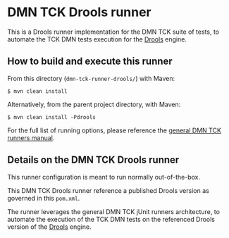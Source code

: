 # DMN TCK Drools runner

This is a Drools runner implementation for the DMN TCK suite of tests, to automate the TCK DMN tests execution for the [Drools](https://drools.org) engine.

## How to build and execute this runner

From this directory (`dmn-tck-runner-drools/`) with Maven:

```
$ mvn clean install
```

Alternatively, from the parent project directory, with Maven:

```
$ mvn clean install -Pdrools
```

For the full list of running options, please reference the [general DMN TCK runners manual](https://github.com/dmn-tck/tck/tree/master/runners#how-to-buildexecute-test-for-a-vendors-engine).

## Details on the DMN TCK Drools runner

This runner configuration is meant to run normally out-of-the-box.

This DMN TCK Drools runner reference a published Drools version as governed in this `pom.xml`.

The runner leverages the general DMN TCK jUnit runners architecture, to automate the execution of the TCK DMN tests on the referenced Drools version of the [Drools](https://drools.org) engine.
